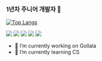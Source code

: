 ### 1년차 주니어 개발자 👋

[![Top Langs](https://github-readme-stats.vercel.app/api/top-langs/?username=hayhyang&langs_count=8)](https://github.com/hayhyang/github-readme-stats)

<img src="https://img.shields.io/badge/JavaScript-F7DF1E?style=flat-square&logo=JavaScript&logoColor=000000" />
<img src="https://img.shields.io/badge/TypeScript-3178C6?style=flat-square&logo=TypeScript&logoColor=white" />
<img src="https://img.shields.io/badge/React-61DAFB?style=flat-square&logo=React&logoColor=000000" />
<img src="https://img.shields.io/badge/Next.js-ffffff?style=flat-square&logo=Next.js&logoColor=000000" />
<img src="https://img.shields.io/badge/Svelte-FF3E00?style=flat-square&logo=Svelte&logoColor=white" />

- 🔭 I’m currently working on Gollala
- 🌱 I’m currently learning CS
